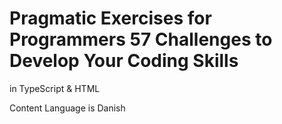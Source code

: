 # Pragmatic Exercises for Programmers 57 Challenges to Develop Your Coding Skills

in TypeScript & HTML

Content Language is Danish
